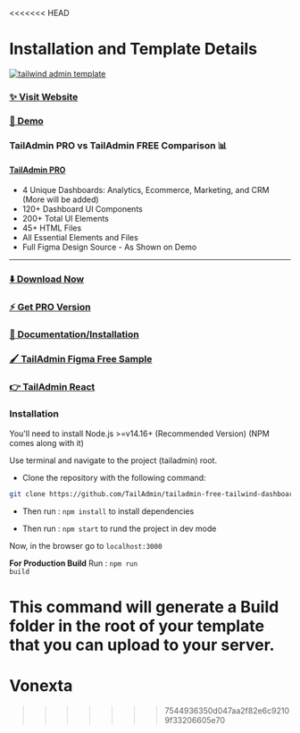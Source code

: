 <<<<<<< HEAD
# Installation and Template Details

[![tailwind admin template](https://ucarecdn.com/364f2f57-6e1a-4ca4-9fc8-ab721029f6c3/tailadmingh.png)](https://tailadmin.com/)

### [✨ Visit Website](https://tailadmin.com/)

### [🚀 Demo](https://demo.tailadmin.com/)

### TailAdmin PRO vs TailAdmin FREE Comparison 📊

#### [TailAdmin PRO](https://demo.tailadmin.com/)
- 4 Unique Dashboards: Analytics, Ecommerce, Marketing, and CRM (More will be added)
- 120+ Dashboard UI Components
- 200+ Total UI Elements
- 45+ HTML Files
- All Essential Elements and Files
- Full Figma Design Source - As Shown on Demo

___

### [⬇️ Download Now](https://tailadmin.com/download)

### [⚡ Get PRO Version](https://tailadmin.com/pricing)

### [📄 Documentation/Installation](https://tailadmin.com/docs)

### [🖌️ TailAdmin Figma Free Sample](https://www.figma.com/community/file/1214477970819985778)

### [👉 TailAdmin React](https://github.com/TailAdmin/free-react-tailwind-admin-dashboard)

### Installation

You'll need to install Node.js >=v14.16+ (Recommended Version) (NPM comes along with it)

Use terminal and navigate to the project (tailadmin) root. 

- Clone the repository with the following command:

```bash
git clone https://github.com/TailAdmin/tailadmin-free-tailwind-dashboard-template
```
- Then run : <code>npm install</code> to install dependencies

- Then run : <code>npm start</code> to rund the project in dev mode

Now, in the browser go to <code>localhost:3000</code>

**For Production Build**
Run : <code>npm run build</code>

This command will generate a Build folder in the root of your template that you can upload to your server.
=======
# Vonexta
>>>>>>> 7544936350d047aa2f82e6c92109f33206605e70
